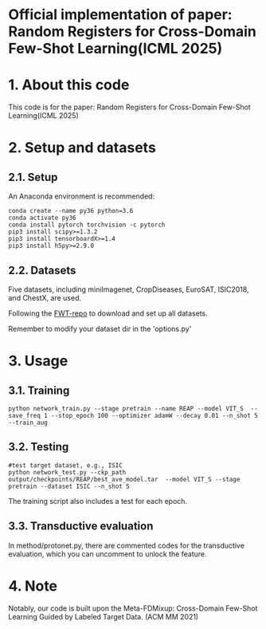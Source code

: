 # Official implementation of paper: Random Registers for Cross-Domain Few-Shot Learning(ICML 2025)

# 1. About this code

This code is for the paper: Random Registers for Cross-Domain Few-Shot Learning(ICML 2025)

# 2. Setup and datasets

## 2.1. Setup

An Anaconda environment is recommended:

```
conda create --name py36 python=3.6
conda activate py36
conda install pytorch torchvision -c pytorch
pip3 install scipy>=1.3.2
pip3 install tensorboardX>=1.4
pip3 install h5py>=2.9.0
```

## 2.2. Datasets

Five datasets, including miniImagenet, CropDiseases, EuroSAT, ISIC2018, and ChestX, are used.

Following the [FWT-repo](https://github.com/hytseng0509/CrossDomainFewShot) to download and set up all datasets.

Remember to modify your dataset dir in the 'options.py'

# 3. Usage

## 3.1. Training

```
python network_train.py --stage pretrain --name REAP --model VIT_S  --save_freq 1 --stop_epoch 100 --optimizer adamW --decay 0.01 --n_shot 5 --train_aug
```

## 3.2. Testing

```
#test target dataset, e.g., ISIC
python network_test.py --ckp_path output/checkpoints/REAP/best_ave_model.tar  --model VIT_S --stage pretrain --dataset ISIC --n_shot 5 
```

The training script also includes a test for each epoch.

## 3.3. Transductive evaluation

In method/protonet.py, there are commented codes for the transductive evaluation, which you can uncomment to unlock the feature.

# 4. Note

Notably, our code is built upon the Meta-FDMixup: Cross-Domain Few-Shot Learning Guided by Labeled Target Data. (ACM MM 2021)
